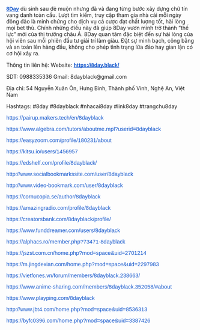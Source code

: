 <p><a class="waffle-rich-text-link" href="https://8day.black/" style="color: rgb(17, 85, 204); font-family: Arial; font-weight: bold; white-space-collapse: preserve; text-decoration-skip-ink: none;">8Day</a> dù sinh sau đẻ muộn nhưng đã và đang từng bước xây dựng chữ tín vang danh toàn cầu. Lượt tìm kiếm, truy cập tham gia nhà cái mỗi ngày đông đảo là minh chứng cho dịch vụ cá cược đạt chất lượng tốt, hài lòng mọi bet thủ. Chính những điều này đã giúp 8Day vươn mình trở thành &ldquo;thế lực&rdquo; mới của thị trường châu Á. 8Day quan tâm đặc biệt đến sự hài lòng của hội viên sau mỗi phiên đầu tư giải trí làm giàu. Đặt sự minh bạch, công bằng và an toàn lên hàng đầu, không cho phép tình trạng lừa đảo hay gian lận có cơ hội xảy ra.</p>

<p>Thông tin liên hệ: Website: <a class="waffle-rich-text-link" href="https://8day.black/" style="color: rgb(17, 85, 204); font-family: Arial; font-weight: bold; white-space-collapse: preserve; text-decoration-skip-ink: none;">https://8day.black/</a></p>

<p>SDT: 0988335336 Gmail: 8dayblack@gmail.com</p>

<p>Địa chỉ: 54 Nguyễn Xuân Ôn, Hưng Bình, Thành phố Vinh, Nghệ An, Việt Nam</p>

<p>Hashtags: #8day #8dayblack #nhacai8day #link8day #trangchu8day</p>

<p dir="ltr"><a href="https://pairup.makers.tech/en/8dayblack" style="text-decoration-line: none;"><span style="background-color:transparent; color:rgb(17, 85, 204); font-family:arial,sans-serif; font-size:11pt">https://pairup.makers.tech/en/8dayblack</span></a><span style="background-color:transparent; color:rgb(0, 0, 0); font-family:arial,sans-serif; font-size:11pt"> </span></p>

<p dir="ltr"><a href="https://www.algebra.com/tutors/aboutme.mpl?userid=8dayblack" style="text-decoration-line: none;"><span style="background-color:transparent; color:rgb(17, 85, 204); font-family:arial,sans-serif; font-size:11pt">https://www.algebra.com/tutors/aboutme.mpl?userid=8dayblack</span></a><span style="background-color:transparent; color:rgb(0, 0, 0); font-family:arial,sans-serif; font-size:11pt"> </span></p>

<p dir="ltr"><a href="https://easyzoom.com/profile/180231/about" style="text-decoration-line: none;"><span style="background-color:transparent; color:rgb(17, 85, 204); font-family:arial,sans-serif; font-size:11pt">https://easyzoom.com/profile/180231/about</span></a><span style="background-color:transparent; color:rgb(0, 0, 0); font-family:arial,sans-serif; font-size:11pt"> </span></p>

<p dir="ltr"><a href="https://kitsu.io/users/1456957" style="text-decoration-line: none;"><span style="background-color:transparent; color:rgb(17, 85, 204); font-family:arial,sans-serif; font-size:11pt">https://kitsu.io/users/1456957</span></a><span style="background-color:transparent; color:rgb(0, 0, 0); font-family:arial,sans-serif; font-size:11pt"> </span></p>

<p dir="ltr"><a href="https://edshelf.com/profile/8dayblack/" style="text-decoration-line: none;"><span style="background-color:transparent; color:rgb(17, 85, 204); font-family:arial,sans-serif; font-size:11pt">https://edshelf.com/profile/8dayblack/</span></a><span style="background-color:transparent; color:rgb(0, 0, 0); font-family:arial,sans-serif; font-size:11pt"> </span></p>

<p dir="ltr"><a href="http://www.socialbookmarkssite.com/user/8dayblack" style="text-decoration-line: none;"><span style="background-color:transparent; color:rgb(17, 85, 204); font-family:arial,sans-serif; font-size:11pt">http://www.socialbookmarkssite.com/user/8dayblack</span></a><span style="background-color:transparent; color:rgb(0, 0, 0); font-family:arial,sans-serif; font-size:11pt"> </span></p>

<p dir="ltr"><a href="http://www.video-bookmark.com/user/8dayblack" style="text-decoration-line: none;"><span style="background-color:transparent; color:rgb(17, 85, 204); font-family:arial,sans-serif; font-size:11pt">http://www.video-bookmark.com/user/8dayblack</span></a><span style="background-color:transparent; color:rgb(0, 0, 0); font-family:arial,sans-serif; font-size:11pt"> </span></p>

<p dir="ltr"><a href="https://cornucopia.se/author/8dayblack" style="text-decoration-line: none;"><span style="background-color:transparent; color:rgb(17, 85, 204); font-family:arial,sans-serif; font-size:11pt">https://cornucopia.se/author/8dayblack</span></a><span style="background-color:transparent; color:rgb(0, 0, 0); font-family:arial,sans-serif; font-size:11pt"> </span></p>

<p dir="ltr"><a href="https://amazingradio.com/profile/8dayblack" style="text-decoration-line: none;"><span style="background-color:transparent; color:rgb(17, 85, 204); font-family:arial,sans-serif; font-size:11pt">https://amazingradio.com/profile/8dayblack</span></a><span style="background-color:transparent; color:rgb(0, 0, 0); font-family:arial,sans-serif; font-size:11pt"> </span></p>

<p dir="ltr"><a href="https://creatorsbank.com/8dayblack/profile/" style="text-decoration-line: none;"><span style="background-color:transparent; color:rgb(17, 85, 204); font-family:arial,sans-serif; font-size:11pt">https://creatorsbank.com/8dayblack/profile/</span></a><span style="background-color:transparent; color:rgb(0, 0, 0); font-family:arial,sans-serif; font-size:11pt"> </span></p>

<p dir="ltr"><a href="https://www.funddreamer.com/users/8dayblack" style="text-decoration-line: none;"><span style="background-color:transparent; color:rgb(17, 85, 204); font-family:arial,sans-serif; font-size:11pt">https://www.funddreamer.com/users/8dayblack</span></a><span style="background-color:transparent; color:rgb(0, 0, 0); font-family:arial,sans-serif; font-size:11pt"> </span></p>

<div>
<p dir="ltr"><a href="https://alphacs.ro/member.php?73471-8dayblack" style="text-decoration-line: none;"><span style="background-color:transparent; color:rgb(17, 85, 204); font-family:arial,sans-serif; font-size:11pt">https://alphacs.ro/member.php?73471-8dayblack</span></a><span style="background-color:transparent; color:rgb(0, 0, 0); font-family:arial,sans-serif; font-size:11pt"> </span></p>

<p dir="ltr"><a href="https://jszst.com.cn/home.php?mod=space&amp;uid=2701214" style="text-decoration-line: none;"><span style="background-color:transparent; color:rgb(17, 85, 204); font-family:arial,sans-serif; font-size:11pt">https://jszst.com.cn/home.php?mod=space&amp;uid=2701214</span></a><span style="background-color:transparent; color:rgb(0, 0, 0); font-family:arial,sans-serif; font-size:11pt"> </span></p>

<p dir="ltr"><a href="https://m.jingdexian.com/home.php?mod=space&amp;uid=2297983" style="text-decoration-line: none;"><span style="background-color:transparent; color:rgb(17, 85, 204); font-family:arial,sans-serif; font-size:11pt">https://m.jingdexian.com/home.php?mod=space&amp;uid=2297983</span></a><span style="background-color:transparent; color:rgb(0, 0, 0); font-family:arial,sans-serif; font-size:11pt"> </span></p>

<p dir="ltr"><a href="https://vietfones.vn/forum/members/8dayblack.238663/" style="text-decoration-line: none;"><span style="background-color:transparent; color:rgb(17, 85, 204); font-family:arial,sans-serif; font-size:11pt">https://vietfones.vn/forum/members/8dayblack.238663/</span></a><span style="background-color:transparent; color:rgb(0, 0, 0); font-family:arial,sans-serif; font-size:11pt"> </span></p>

<p dir="ltr"><a href="https://www.anime-sharing.com/members/8dayblack.352058/#about" style="text-decoration-line: none;"><span style="background-color:transparent; color:rgb(17, 85, 204); font-family:arial,sans-serif; font-size:11pt">https://www.anime-sharing.com/members/8dayblack.352058/#about</span></a><span style="background-color:transparent; color:rgb(0, 0, 0); font-family:arial,sans-serif; font-size:11pt"> </span></p>

<p dir="ltr"><a href="https://www.playping.com/8dayblack" style="text-decoration-line: none;"><span style="background-color:transparent; color:rgb(17, 85, 204); font-family:arial,sans-serif; font-size:11pt">https://www.playping.com/8dayblack</span></a><span style="background-color:transparent; color:rgb(0, 0, 0); font-family:arial,sans-serif; font-size:11pt"> </span></p>

<p dir="ltr"><a href="http://www.jbt4.com/home.php?mod=space&amp;uid=8536313" style="text-decoration-line: none;"><span style="background-color:transparent; color:rgb(17, 85, 204); font-family:arial,sans-serif; font-size:11pt">http://www.jbt4.com/home.php?mod=space&amp;uid=8536313</span></a><span style="background-color:transparent; color:rgb(0, 0, 0); font-family:arial,sans-serif; font-size:11pt"> </span></p>

<p dir="ltr"><a href="https://byfc0396.com/home.php?mod=space&amp;uid=3387426" style="text-decoration-line: none;"><span style="background-color:transparent; color:rgb(17, 85, 204); font-family:arial,sans-serif; font-size:11pt">https://byfc0396.com/home.php?mod=space&amp;uid=3387426</span></a><span style="background-color:transparent; color:rgb(0, 0, 0); font-family:arial,sans-serif; font-size:11pt"> </span></p>
</div>
